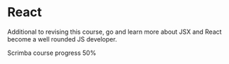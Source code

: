 # React

Additional to revising this course, go and learn more about JSX and React become a well rounded JS developer.

Scrimba course progress 50%
